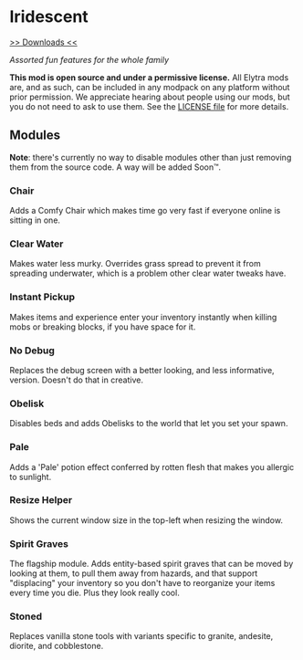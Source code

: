# Iridescent

[>> Downloads <<](https://github.com/elytra/DynamicDynamos/releases)

*Assorted fun features for the whole family*

**This mod is open source and under a permissive license.** All Elytra mods are,
and as such, can be included in any modpack on any platform without prior
permission. We appreciate hearing about people using our mods, but you do not
need to ask to use them. See the [LICENSE file](LICENSE) for more details.

## Modules

**Note**: there's currently no way to disable modules other than just removing
them from the source code. A way will be added Soon™.

### Chair
Adds a Comfy Chair which makes time go very fast if everyone online is sitting
in one.

### Clear Water
Makes water less murky. Overrides grass spread to prevent it from spreading
underwater, which is a problem other clear water tweaks have.

### Instant Pickup
Makes items and experience enter your inventory instantly when killing mobs or
breaking blocks, if you have space for it.

### No Debug
Replaces the debug screen with a better looking, and less informative, version.
Doesn't do that in creative.

### Obelisk
Disables beds and adds Obelisks to the world that let you set your spawn.

### Pale
Adds a 'Pale' potion effect conferred by rotten flesh that makes you allergic to
sunlight.

### Resize Helper
Shows the current window size in the top-left when resizing the window.

### Spirit Graves
The flagship module. Adds entity-based spirit graves that can be moved by looking at
them, to pull them away from hazards, and that support "displacing" your inventory so
you don't have to reorganize your items every time you die. Plus they look really
cool.

### Stoned
Replaces vanilla stone tools with variants specific to granite, andesite, diorite, and
cobblestone.
